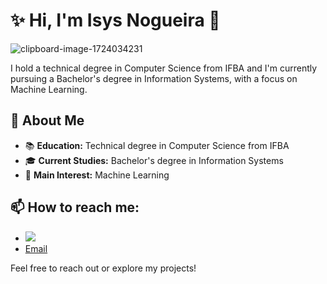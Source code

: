 # ✨ Hi, I'm Isys Nogueira 👋

![clipboard-image-1724034231](https://github.com/user-attachments/assets/a1f0a1ff-24ed-4643-be52-a0a7d5c32089)

I hold a technical degree in Computer Science from IFBA and I'm currently pursuing a Bachelor's degree in Information Systems, with a focus on Machine Learning.

## 🔭 About Me

- 📚 **Education:** Technical degree in Computer Science from IFBA
- 🎓 **Current Studies:** Bachelor's degree in Information Systems
- 🤖 **Main Interest:** Machine Learning

## 📫 How to reach me:

- [![](https://img.shields.io/badge/linkedin-0a66c2)](https://www.linkedin.com/in/isys-nogueira-ab86a214b)
- [Email](mailto:isysjoris@hotmail.com)

Feel free to reach out or explore my projects!
